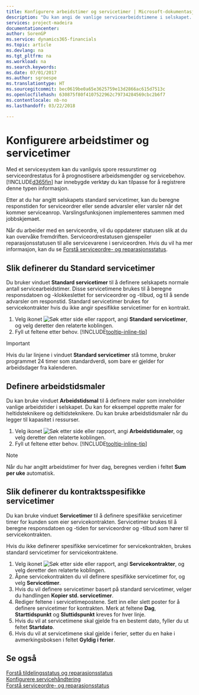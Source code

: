 ```yaml
---
title: Konfigurere arbeidstimer og servicetimer | Microsoft-dokumentasjon
description: "Du kan angi de vanlige servicearbeidstimene i selskapet. Disse servicetimene brukes til å beregne responsdatoen og -klokkeslettet for serviceordrer og -tilbud, og til å sende advarsler om responstid."
services: project-madeira
documentationcenter: 
author: SorenGP
ms.service: dynamics365-financials
ms.topic: article
ms.devlang: na
ms.tgt_pltfrm: na
ms.workload: na
ms.search.keywords: 
ms.date: 07/01/2017
ms.author: sgroespe
ms.translationtype: HT
ms.sourcegitcommit: bec0619be0a65e3625759e13d2866ac615d7513c
ms.openlocfilehash: 630875f80f4107522962c79734284569cbc2b6f7
ms.contentlocale: nb-no
ms.lasthandoff: 03/22/2018

---
```

# <a name="set-up-work-hours-and-service-hours"></a>Konfigurere arbeidstimer og servicetimer
Med et servicesystem kan du vanligvis spore ressurstimer og serviceordrestatus for å prognostisere arbeidsmengder og servicebehov. [!INCLUDE[d365fin](includes/d365fin_md.md)] har innebygde verktøy du kan tilpasse for å registrere denne typen informasjon.  
  
Etter at du har angitt selskapets standard servicetimer, kan du beregne responstiden for serviceordrer eller sende advarsler eller varsler når det kommer serviceanrop. Varslingsfunksjonen implementeres sammen med jobbskjemaet.   
  
Når du arbeider med en serviceordre, vil du oppdaterer statusen slik at du kan overvåke fremdriften. Serviceordrestatusen gjenspeiler reparasjonsstatusen til alle servicevarene i serviceordren. Hvis du vil ha mer informasjon, kan du se [Forstå serviceordre- og reparasjonsstatus](service-order-repair-status.md). 

## <a name="to-set-up-default-service-hours"></a>Slik definerer du Standard servicetimer  
Du bruker vinduet **Standard servicetimer** til å definere selskapets normale antall servicearbeidstimer. Disse servicetimene brukes til å beregne responsdatoen og -klokkeslettet for serviceordrer og -tilbud, og til å sende advarsler om responstid. Standard servicetimer brukes for servicekontrakter hvis du ikke angir spesifikke servicetimer for en kontrakt.  
  
1. Velg ikonet ![Søk etter side eller rapport](media/ui-search/search_small.png "Søk etter side eller rapport"), angi **Standard servicetimer**, og velg deretter den relaterte koblingen.  
2. Fyll ut feltene etter behov. [!INCLUDE[tooltip-inline-tip](includes/tooltip-inline-tip_md.md)]  
  
> [!IMPORTANT]  
>  Hvis du lar linjene i vinduet **Standard servicetimer** stå tomme, bruker programmet 24 timer som standardverdi, som bare er gjelder for arbeidsdager fra kalenderen.  
  
## <a name="to-set-up-work-hour-templates"></a>Definere arbeidstidsmaler
Du kan bruke vinduet **Arbeidstidsmal** til å definere maler som inneholder vanlige arbeidstider i selskapet. Du kan for eksempel opprette maler for heltidsteknikere og deltidsteknikere. Du kan bruke arbeidstidsmaler når du legger til kapasitet i ressurser.  
  
1. Velg ikonet ![Søk etter side eller rapport](media/ui-search/search_small.png "Søk etter side eller rapport"), angi **Arbeidstidsmaler**, og velg deretter den relaterte koblingen.  
2. Fyll ut feltene etter behov. [!INCLUDE[tooltip-inline-tip](includes/tooltip-inline-tip_md.md)]  
  
> [!Note]
> Når du har angitt arbeidstimer for hver dag, beregnes verdien i feltet **Sum per uke** automatisk.  

## <a name="to-set-up-contract-specific-service-hours"></a>Slik definerer du kontraktsspesifikke servicetimer  
Du kan bruke vinduet **Servicetimer** til å definere spesifikke servicetimer timer for kunden som eier servicekontrakten. Servicetimer brukes til å beregne responsdatoen og -tiden for serviceordrer og -tilbud som hører til servicekontrakten.  
  
Hvis du ikke definerer spesifikke servicetimer for servicekontrakten, brukes standard servicetimer for servicekontraktene.  
  
1. Velg ikonet ![Søk etter side eller rapport](media/ui-search/search_small.png "Søk etter side eller rapport"), angi **Servicekontrakter**, og velg deretter den relaterte koblingen.  
2. Åpne servicekontrakten du vil definere spesifikke servicetimer for, og velg **Servicetimer**.  
4. Hvis du vil definere servicetimer basert på standard servicetimer, velger du handlingen **Kopier std. servicetimer**.  
5. Rediger feltene i servicetimepostene. Sett inn eller slett poster for å definere servicetimer for kontrakten. Merk at feltene **Dag**, **Starttidspunkt** og **Sluttidspunkt** kreves for hver linje.  
6. Hvis du vil at servicetimene skal gjelde fra en bestemt dato, fyller du ut feltet **Startdato**.  
7. Hvis du vil at servicetimene skal gjelde i ferier, setter du en hake i avmerkingsboksen i feltet **Gyldig i ferier**.  

## <a name="see-also"></a>Se også  
[Forstå tildelingsstatus og reparasjonsstatus](service-allocation-status-and-repair-status.md)  
[Konfigurere servicehåndtering](service-setup-service.md)  
[Forstå serviceordre- og reparasjonsstatus](service-order-repair-status.md)  


